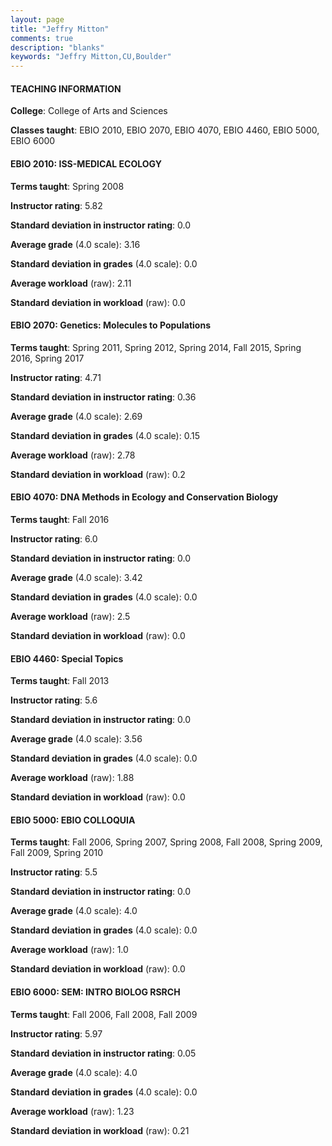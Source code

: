 ```yaml
---
layout: page
title: "Jeffry Mitton" 
comments: true
description: "blanks"
keywords: "Jeffry Mitton,CU,Boulder"
---
```

<head>
<script src="https://ajax.googleapis.com/ajax/libs/jquery/2.1.3/jquery.min.js"></script>
<script src="https://dl.dropboxusercontent.com/s/pc42nxpaw1ea4o9/highcharts.js?dl=0"></script>
<!-- <script src="../assets/js/highcharts.js"></script> -->
<style type="text/css">@font-face {
	font-family: "Bebas Neue";
	src: url(https://www.filehosting.org/file/details/544349/BebasNeue Regular.otf) format("opentype");
	}
	h1.Bebas { 
		font-family: "Bebas Neue", Verdana, Tahoma;
	}
</style>
</head>
	   
#### TEACHING INFORMATION

**College**: College of Arts and Sciences

**Classes taught**: EBIO 2010, EBIO 2070, EBIO 4070, EBIO 4460, EBIO 5000, EBIO 6000

#### EBIO 2010: ISS-MEDICAL ECOLOGY

**Terms taught**: Spring 2008

**Instructor rating**: 5.82

**Standard deviation in instructor rating**: 0.0

**Average grade** (4.0 scale): 3.16

**Standard deviation in grades** (4.0 scale): 0.0

**Average workload** (raw): 2.11

**Standard deviation in workload** (raw): 0.0

#### EBIO 2070: Genetics: Molecules to Populations

**Terms taught**: Spring 2011, Spring 2012, Spring 2014, Fall 2015, Spring 2016, Spring 2017

**Instructor rating**: 4.71

**Standard deviation in instructor rating**: 0.36

**Average grade** (4.0 scale): 2.69

**Standard deviation in grades** (4.0 scale): 0.15

**Average workload** (raw): 2.78

**Standard deviation in workload** (raw): 0.2

#### EBIO 4070: DNA Methods in Ecology and Conservation Biology

**Terms taught**: Fall 2016

**Instructor rating**: 6.0

**Standard deviation in instructor rating**: 0.0

**Average grade** (4.0 scale): 3.42

**Standard deviation in grades** (4.0 scale): 0.0

**Average workload** (raw): 2.5

**Standard deviation in workload** (raw): 0.0

#### EBIO 4460: Special Topics

**Terms taught**: Fall 2013

**Instructor rating**: 5.6

**Standard deviation in instructor rating**: 0.0

**Average grade** (4.0 scale): 3.56

**Standard deviation in grades** (4.0 scale): 0.0

**Average workload** (raw): 1.88

**Standard deviation in workload** (raw): 0.0

#### EBIO 5000: EBIO COLLOQUIA

**Terms taught**: Fall 2006, Spring 2007, Spring 2008, Fall 2008, Spring 2009, Fall 2009, Spring 2010

**Instructor rating**: 5.5

**Standard deviation in instructor rating**: 0.0

**Average grade** (4.0 scale): 4.0

**Standard deviation in grades** (4.0 scale): 0.0

**Average workload** (raw): 1.0

**Standard deviation in workload** (raw): 0.0

#### EBIO 6000: SEM: INTRO BIOLOG RSRCH

**Terms taught**: Fall 2006, Fall 2008, Fall 2009

**Instructor rating**: 5.97

**Standard deviation in instructor rating**: 0.05

**Average grade** (4.0 scale): 4.0

**Standard deviation in grades** (4.0 scale): 0.0

**Average workload** (raw): 1.23

**Standard deviation in workload** (raw): 0.21

